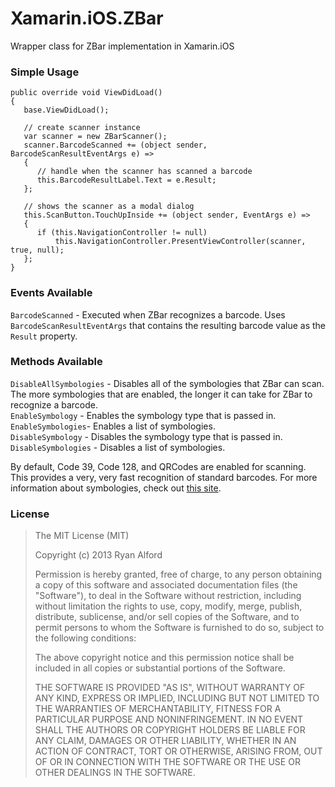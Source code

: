 Xamarin.iOS.ZBar
================

Wrapper class for ZBar implementation in Xamarin.iOS

### Simple Usage


    public override void ViewDidLoad()
    {
       base.ViewDidLoad();
       
       // create scanner instance
       var scanner = new ZBarScanner();
       scanner.BarcodeScanned += (object sender, BarcodeScanResultEventArgs e) =>
       {
          // handle when the scanner has scanned a barcode
          this.BarcodeResultLabel.Text = e.Result;
       };
       
       // shows the scanner as a modal dialog
       this.ScanButton.TouchUpInside += (object sender, EventArgs e) =>
       {
          if (this.NavigationController != null)
              this.NavigationController.PresentViewController(scanner, true, null);
       };
    }
    
### Events Available

`BarcodeScanned` - Executed when ZBar recognizes a barcode. Uses `BarcodeScanResultEventArgs` that contains the resulting barcode value as the `Result` property.

### Methods Available

`DisableAllSymbologies` - Disables all of the symbologies that ZBar can scan. The more symbologies that are enabled, the longer it can take for ZBar to recognize a barcode.  
`EnableSymbology` - Enables the symbology type that is passed in.  
`EnableSymbologies`- Enables a list of symbologies.  
`DisableSymbology` - Disables the symbology type that is passed in.  
`DisableSymbologies` - Disables a list of symbologies.  

By default, Code 39, Code 128, and QRCodes are enabled for scanning. This provides a very, very fast recognition of standard barcodes. For more information about symbologies, check out [this site](http://www.barcoding.com/information/barcode-symbology-definition.shtml).  

### License
> The MIT License (MIT)
> 
> Copyright (c) 2013 Ryan Alford
> 
> Permission is hereby granted, free of charge, to any person obtaining a copy
> of this software and associated documentation files (the "Software"), to deal
> in the Software without restriction, including without limitation the rights
> to use, copy, modify, merge, publish, distribute, sublicense, and/or sell
> copies of the Software, and to permit persons to whom the Software is
> furnished to do so, subject to the following conditions:
> 
> The above copyright notice and this permission notice shall be included in all
> copies or substantial portions of the Software.
> 
> THE SOFTWARE IS PROVIDED "AS IS", WITHOUT WARRANTY OF ANY KIND, EXPRESS OR
> IMPLIED, INCLUDING BUT NOT LIMITED TO THE WARRANTIES OF MERCHANTABILITY,
> FITNESS FOR A PARTICULAR PURPOSE AND NONINFRINGEMENT. IN NO EVENT SHALL THE
> AUTHORS OR COPYRIGHT HOLDERS BE LIABLE FOR ANY CLAIM, DAMAGES OR OTHER
> LIABILITY, WHETHER IN AN ACTION OF CONTRACT, TORT OR OTHERWISE, ARISING FROM,
> OUT OF OR IN CONNECTION WITH THE SOFTWARE OR THE USE OR OTHER DEALINGS IN THE
> SOFTWARE.
